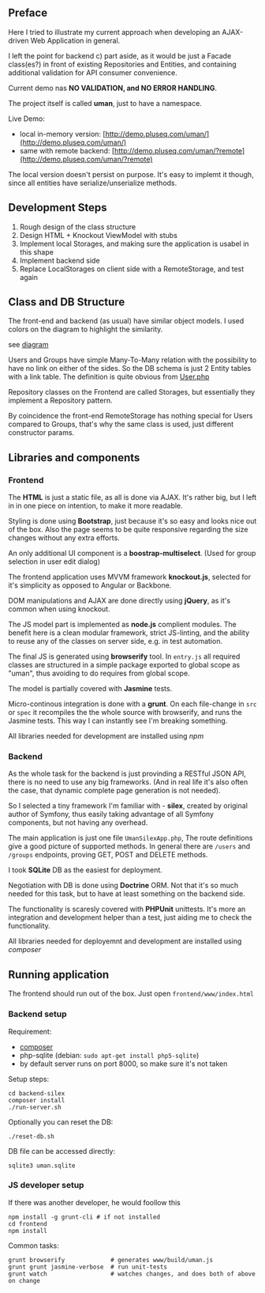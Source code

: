 ## Preface

Here I tried to illustrate my current approach when developing
an AJAX-driven Web Application in general.

I left the point for backend c) part aside, as it would be just
a Facade class(es?) in front of existing Repositories and Entities,
and containing additional validation for API consumer convenience.

Current demo nas **NO VALIDATION, and NO ERROR HANDLING**.

The project itself is called **uman**, just to have a namespace.

Live Demo:

 * local in-memory version: [http://demo.pluseq.com/uman/](http://demo.pluseq.com/uman/)
 * same with remote backend: [http://demo.pluseq.com/uman/?remote](http://demo.pluseq.com/uman/?remote)

The local version doesn't persist on purpose. It's easy to implemt
it though, since all entities have serialize/unserialize
methods.

## Development Steps

1. Rough design of the class structure
2. Design HTML + Knockout ViewModel with stubs
3. Implement local Storages, and making sure the application
   is usabel in this shape
4. Implement backend side
5. Replace LocalStorages on client side with a RemoteStorage,
    and test again

## Class and DB Structure

The front-end and backend (as usual) have similar object models.
I used colors on the diagram to highlight the similarity.

see [diagram](https://github.com/disjunction/uman/blob/master/docs/class_diagram.png)

Users and Groups have simple Many-To-Many relation with the
possibility to have no link on either of the sides.
So the DB schema is just 2 Entity tables with a link table.
The definition is quite obvious from [User.php](https://github.com/disjunction/uman/blob/master/backend-silex/src/Entity/User.php)

Repository classes on the Frontend are called Storages,
but essentially they implement a Repository pattern.

By coincidence the front-end RemoteStorage has nothing
special for Users compared to Groups, that's why the same
class is used, just different constructor params.

## Libraries and components

### Frontend

The **HTML** is just a static file, as all is done via AJAX.
It's rather big, but I left in in one piece on intention,
to make it more readable.

Styling is done using **Bootstrap**, just because it's so easy
and looks nice out of the box. Also the page seems to be quite
responsive regarding the size changes without any extra efforts.

An only additional UI component is a **boostrap-multiselect**.
(Used for group selection in user edit dialog)

The frontend application uses MVVM framework **knockout.js**,
selected for it's simplicity as opposed to Angular or Backbone.

DOM manipulations and AJAX are done directly using **jQuery**,
as it's common when using knockout.

The JS model part is implemented as **node.js** complient
modules. The benefit here is a clean modular framework,
strict JS-linting, and the ability to reuse any of the
classes on server side, e.g. in test automation.

The final JS is generated using **browserify** tool.
In `entry.js` all required classes are structured in
a simple package exported to global scope as "uman",
thus avoiding to do requires from global scope.

The model is partially covered with **Jasmine** tests.

Micro-continous integration is done with a **grunt**.
On each file-change in `src` or `spec` it recompiles
the the whole source with browserify, and runs the Jasmine
tests. This way I can instantly see I'm breaking something.

All libraries needed for development are installed using *npm*

### Backend

As the whole task for the backend is just provinding
a RESTful JSON API, there is no need to use any big frameworks.
(And in real life it's also often the case, that dynamic
complete page generation is not needed).

So I selected a tiny framework I'm familiar with - **silex**,
created by original author of Symfony, thus easily taking
advantage of all Symfony components, but not having any overhead.

The main application is just one file `UmanSilexApp.php`,
The route definitions give a good picture of supported methods.
In general there are `/users` and `/groups` endpoints,
proving GET, POST and DELETE methods.

I took **SQLite** DB as the easiest for deployment.

Negotiation with DB is done using **Doctrine** ORM. Not that it's
so much needed for this task, but to have at least something on
the backend side.

The functionality is scaresly covered with **PHPUnit** unittests.
It's more an integration and development helper than a test,
just aiding me to check the functionality.

All libraries needed for deployemnt and development
are installed using *composer*

## Running application

The frontend should run out of the box.
Just open `frontend/www/index.html`

### Backend setup

Requirement:

 * [composer](https://getcomposer.org/)
 * php-sqlite (debian: `sudo apt-get install php5-sqlite`)
 * by default server runs on port 8000, so make sure it's not taken

Setup steps:

    cd backend-silex
    composer install
    ./run-server.sh

Optionally you can reset the DB:

    ./reset-db.sh

DB file can be accessed directly:

    sqlite3 uman.sqlite


### JS developer setup

If there was another developer, he would foollow this

    npm install -g grunt-cli # if not installed
    cd frontend
    npm install

Common tasks:

    grunt browserify             # generates www/build/uman.js
    grunt grunt jasmine-verbose  # run unit-tests
    grunt watch                  # watches changes, and does both of above on change

